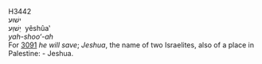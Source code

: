 <body>
  <p>H3442<br>  ישׁוּע  <br> יֵשׁוַּע  ‎  yêshûa‛  <br><i>yah-shoo‘-ah </i><br>For <a href="h3091.htm">3091</a>  <i>he</i> <i>will</i> <i>save</i>; <i>Jeshua</i>, the name of two Israelites, also of a place in Palestine: - Jeshua.<br></p>
 </body>